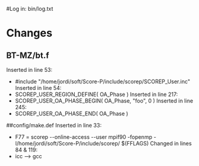 #Log in:
bin/log.txt

# Changes
## BT-MZ/bt.f
Inserted in line 53:
- #include "/home/jordi/soft/Score-P/include/scorep/SCOREP_User.inc" 
Inserted in line 54: 
- SCOREP_USER_REGION_DEFINE( OA_Phase )
Inserted in line 217: 
- SCOREP_USER_OA_PHASE_BEGIN( OA_Phase, "foo", 0 )
Inserted in line 245: 
- SCOREP_USER_OA_PHASE_END( OA_Phase )

##config/make.def
Inserted in line 33: 
- F77 = scorep --online-access --user mpif90 -fopenmp -I/home/jordi/soft/Score-P/include/scorep/ $(FFLAGS)
Changed in lines 84 & 119:
- icc --> gcc



